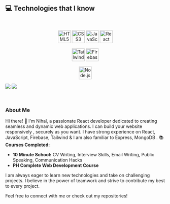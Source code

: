 ## :computer: Technologies that I know

<br>
<p align="center">
  <img src="https://www.vectorlogo.zone/logos/w3_html5/w3_html5-icon.svg" alt="HTML5" width="40" height="40"/>
  <img src="https://www.vectorlogo.zone/logos/w3_css/w3_css-icon.svg" alt="CSS3" width="40" height="40"/>
  <img src="https://github.com/mir-hussain/mir-hussain/blob/main/images/icons/JavaScript.png" alt="JavaScript" width="40" height="40"/>
  <img src="https://www.vectorlogo.zone/logos/reactjs/reactjs-icon.svg" alt="React" width="40" height="40"/>
</p>
<p align="center">
  <img src="https://www.vectorlogo.zone/logos/tailwindcss/tailwindcss-icon.svg" alt="Tailwind CSS" width="40" height="40"/>
  <img src="https://www.vectorlogo.zone/logos/firebase/firebase-icon.svg" alt="Firebase" width="40" height="40"/>
</p>
<p align="center">
  <img src="https://www.vectorlogo.zone/logos/nodejs/nodejs-icon.svg" alt="Node.js" width="40" height="40"/>
</p>
<img src="[https://github.com/mir-hussain/mir-hussain/blob/main/images/icons/express.png](https://www.vectorlogo.zone/logos/expressjs/expressjs-icon.svg)"/>
<img src="[https://github.com/mir-hussain/mir-hussain/blob/main/images/icons/mongo.png](https://www.vectorlogo.zone/logos/mongodb/mongodb-icon.svg)"/>
</p><br/>

### About Me

Hi there! 👋 I'm Nihal, a passionate React developer dedicated to creating seamless and dynamic web applications. I can build your website responsively , securely as you want. I have strong experience on React, JavaScript, Firebase, Tailwind & I am also familiar to Express, MongoDB .
📚 **Courses Completed:**
- **10 Minute School:** CV Writing, Interview Skills, Email Writing, Public Speaking, Communication Hacks
- **PH Complete Web Development Course**

I am always eager to learn new technologies and take on challenging projects. I believe in the power of teamwork and strive to contribute my best to every project.

Feel free to connect with me or check out my repositories!
